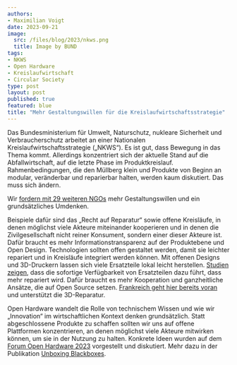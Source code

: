 ```yaml
---
authors:
- Maximilian Voigt
date: 2023-09-21
image:
  src: /files/blog/2023/nkws.png
  title: Image by BUND
tags:
- NKWS
- Open Hardware
- Kreislaufwirtschaft
- Circular Society
type: post
layout: post
published: true
featured: blue
title: "Mehr Gestaltungswillen für die Kreislaufwirtschaftsstrategie"
---
```


Das Bundesministerium für Umwelt, Naturschutz, nukleare Sicherheit und Verbraucherschutz arbeitet an einer Nationalen Kreislaufwirtschaftsstrategie („NKWS“). Es ist gut, dass Bewegung in das Thema kommt. Allerdings konzentriert sich der aktuelle Stand auf die Abfallwirtschaft, auf die letzte Phase im Produktkreislauf. Rahmenbedingungen, die den Müllberg klein und Produkte von Beginn an modular, veränderbar und reparierbar halten, werden kaum diskutiert. Das muss sich ändern.

Wir [fordern mit 29 weiteren NGOs](https://www.bund.net/service/publikationen/detail/publication/handlungsbedarf-fuer-eine-erfolgreiche-nationale-kreislaufwirtschaftsstrategie/) mehr Gestaltungswillen und ein grundsätzliches Umdenken.

Beispiele dafür sind das „Recht auf Reparatur“ sowie offene Kreisläufe, in denen möglichst viele Akteure miteinander kooperieren und in denen die Zivilgesellschaft nicht reiner Konsument, sondern einer dieser Akteure ist. Dafür braucht es mehr Informationstransparenz auf der Produktebene und Open Design. Technologien sollten offen gestaltet werden, damit sie leichter repariert und in Kreisläufe integriert werden können. Mit offenen Designs und 3D-Druckern lassen sich viele Ersatzteile lokal leicht herstellen. [Studien zeigen](https://www.sciencedirect.com/science/article/pii/S1875389217301359?via%3Dihub), dass die sofortige Verfügbarkeit von Ersatzteilen dazu führt, dass mehr repariert wird. Dafür braucht es mehr Kooperation und ganzheitliche Ansätze, die auf Open Source setzen. [Frankreich geht hier bereits voran](https://netzpolitik.org/2022/frankreich-selbstgemachte-ersatzteile-aus-dem-3d-drucker/) und unterstützt die 3D-Reparatur.

Open Hardware wandelt die Rolle von technischem Wissen und wie wir „Innovation“ im wirtschaftlichen Kontext denken grundsätzlich. Statt abgeschlossene Produkte zu schaffen sollten wir uns auf offene Plattformen konzentrieren, an denen möglichst viele Akteure mitwirken können, um sie in der Nutzung zu halten. Konkrete Ideen wurden auf dem [Forum Open Hardware 2023](https://netzpolitik.org/2023/forum-open-hardware-mit-offener-hardware-zur-kreislaufwirtschaft/) vorgestellt und diskutiert. Mehr dazu in der Publikation [Unboxing Blackboxes](https://open-hardware-allianz.de/assets/files/FOH23_Publikation_2023_WEB.pdf).
